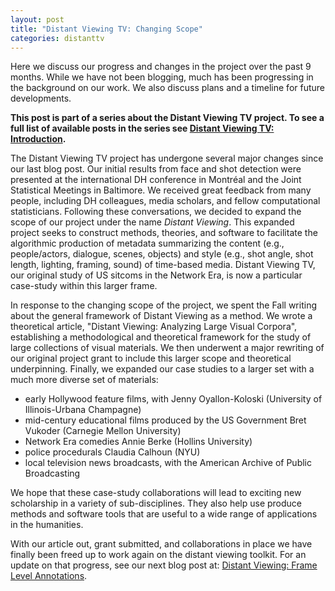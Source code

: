 ```yaml
---
layout: post
title: "Distant Viewing TV: Changing Scope"
categories: distanttv
---
```


Here we discuss our progress and changes in the project over the past 9 months.
While we have not been blogging, much has been progressing in the background on
our work. We also discuss plans and a timeline for future developments.

**This post is part of a series about the Distant Viewing TV
project. To see a full list of available posts in the series
see [Distant Viewing TV: Introduction](../dtv-introduction).**

The Distant Viewing TV project has undergone several major changes since our
last blog post. Our initial results from face and shot detection were presented
at the international DH conference in Montréal and the
Joint Statistical Meetings in Baltimore. We received great feedback from many
people, including DH colleagues, media scholars, and fellow computational
statisticians. Following these conversations, we decided to expand the scope
of our project under the name *Distant Viewing*. This expanded project seeks
to construct methods, theories, and software to facilitate the algorithmic
production of metadata summarizing the content (e.g., people/actors, dialogue,
scenes, objects) and style (e.g., shot angle, shot length, lighting, framing,
sound) of time-based media. Distant Viewing TV, our original study of US
sitcoms in the Network Era, is now a particular case-study within this larger
frame.  

In response to the changing scope of the project, we spent the Fall writing 
about the general framework of Distant Viewing as a method. We wrote a
theoretical article, "Distant Viewing: Analyzing Large Visual Corpora",
establishing a methodological and theoretical framework for the study of large
collections of visual materials. We then underwent a major rewriting of our
original project grant to include this larger scope and theoretical
underpinning. Finally, we expanded our case studies to a larger set with a 
much more diverse set of materials:

- early Hollywood feature films, with Jenny Oyallon-Koloski (University of
  Illinois-Urbana Champagne)
- mid-century educational films produced by the US Government Bret Vukoder 
  (Carnegie Mellon University)
- Network Era comedies Annie Berke (Hollins University)
- police procedurals Claudia Calhoun (NYU)
- local television news broadcasts, with the American Archive of Public
  Broadcasting

We hope that these case-study collaborations will lead to exciting new
scholarship in a variety of sub-disciplines. They also help use produce methods
and software tools that are useful to a wide range of applications in the
humanities.

With our article out, grant submitted, and collaborations in place we have
finally been freed up to work again on the distant viewing toolkit. For an
update on that progress, see our next blog post at: [Distant Viewing:
Frame Level Annotations](../dtv-pipeline).
